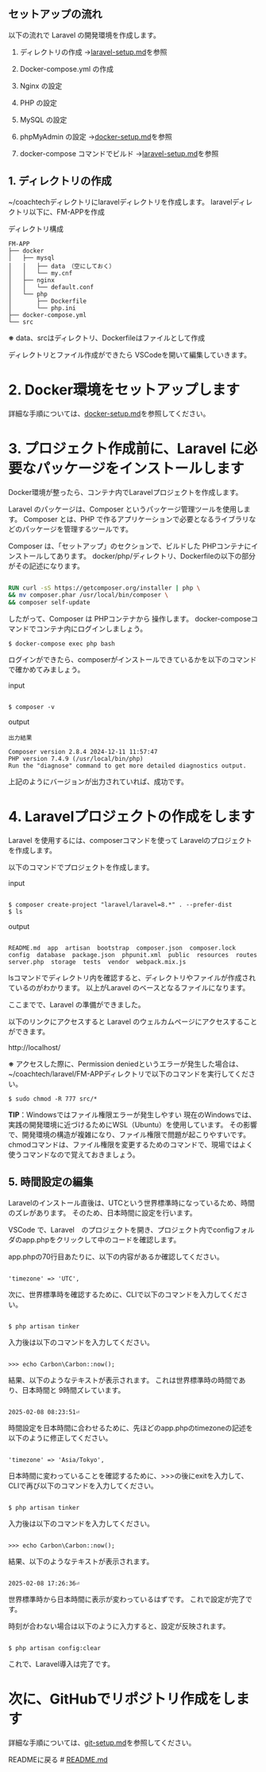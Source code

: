 ## セットアップの流れ

以下の流れで Laravel の開発環境を作成します。

1. ディレクトリの作成
    →[laravel-setup.md](laravel-setup.md)を参照

2. Docker-compose.yml の作成
3. Nginx の設定
4. PHP の設定
5. MySQL の設定
6. phpMyAdmin の設定
    →[docker-setup.md](docker-setup.md)を参照

7. docker-compose コマンドでビルド
    →[laravel-setup.md](laravel-setup.md)を参照


## 1. ディレクトリの作成
~/coachtechディレクトリにlaravelディレクトリを作成します。 
laravelディレクトリ以下に、FM-APPを作成

ディレクトリ構成

```
FM-APP
├── docker
│   ├── mysql
│   │   ├── data　（空にしておく）
│   │   └── my.cnf
│   ├── nginx
│   │   └── default.conf
│   └── php
│       ├── Dockerfile
│       └── php.ini
├── docker-compose.yml
└── src
```

**※** data、srcはディレクトリ、Dockerfileはファイルとして作成

ディレクトリとファイル作成ができたら VSCodeを開いて編集していきます。


# 2. Docker環境をセットアップします

詳細な手順については、[docker-setup.md](docker-setup.md)を参照してください。


# 3. プロジェクト作成前に、Laravel に必要なパッケージをインストールします

Docker環境が整ったら、コンテナ内でLaravelプロジェクトを作成します。

Laravel のパッケージは、Composer というパッケージ管理ツールを使用します。
Composer とは、PHP で作るアプリケーションで必要となるライブラリなどのパッケージを管理するツールです。

Composer は、「セットアップ」のセクションで、ビルドした PHPコンテナにインストールしてあります。
docker/php/ディレクトリ、Dockerfileの以下の部分がその記述になります。

```Dockerfile

RUN curl -sS https://getcomposer.org/installer | php \
&& mv composer.phar /usr/local/bin/composer \
&& composer self-update
```

したがって、Composer は PHPコンテナから 操作します。
docker-composeコマンドでコンテナ内にログインしましょう。

```
$ docker-compose exec php bash
```

ログインができたら、composerがインストールできているかを以下のコマンドで確かめてみましょう。

input
```PHPコンテナ内

$ composer -v
```

output
```PHPコンテナ内 
出力結果

Composer version 2.8.4 2024-12-11 11:57:47
PHP version 7.4.9 (/usr/local/bin/php)
Run the "diagnose" command to get more detailed diagnostics output.
```

上記のようにバージョンが出力されていれば、成功です。


# 4. Laravelプロジェクトの作成をします

Laravel を使用するには、composerコマンドを使って Laravelのプロジェクトを作成します。

以下のコマンドでプロジェクトを作成します。

input
```phpコンテナ内

$ composer create-project "laravel/laravel=8.*" . --prefer-dist
$ ls
```

output
```出力結果

README.md  app  artisan  bootstrap  composer.json  composer.lock  config  database  package.json  phpunit.xml  public  resources  routes  server.php  storage  tests  vendor  webpack.mix.js
```

lsコマンドでディレクトリ内を確認すると、ディレクトリやファイルが作成されているのがわかります。
以上がLaravel のベースとなるファイルになります。


ここまでで、Laravel の準備ができました。

以下のリンクにアクセスすると Laravel のウェルカムページにアクセスすることができます。

http://localhost/

**※** アクセスした際に、Permission deniedというエラーが発生した場合は、~/coachtech/laravel/FM-APPディレクトリで以下のコマンドを実行してください。

```
$ sudo chmod -R 777 src/*
```

**TIP**：Windowsではファイル権限エラーが発生しやすい
現在のWindowsでは、実践の開発環境に近づけるためにWSL（Ubuntu）を使用しています。
その影響で、開発環境の構造が複雑になり、ファイル権限で問題が起こりやすいです。
chmodコマンドは、ファイル権限を変更するためのコマンドで、現場ではよく使うコマンドなので覚えておきましょう。


## 5. 時間設定の編集

Laravelのインストール直後は、UTCという世界標準時になっているため、時間のズレがあります。
そのため、日本時間に設定を行います。

VSCode で、Laravel　のプロジェクトを開き、プロジェクト内でconfigフォルダのapp.phpをクリックして中のコードを確認します。

app.phpの70行目あたりに、以下の内容があるか確認してください。

```app.php

'timezone' => 'UTC',
```

次に、世界標準時を確認するために、CLIで以下のコマンドを入力してください。

```PHPコンテナ

$ php artisan tinker
```

入力後は以下のコマンドを入力してください。

```PHPコンテナ

>>> echo Carbon\Carbon::now();
```

結果、以下のようなテキストが表示されます。
これは世界標準時の時間であり、日本時間と 9時間ズレています。

```出力結果

2025-02-08 08:23:51⏎
```

時間設定を日本時間に合わせるために、先ほどのapp.phpのtimezoneの記述を以下のように修正してください。

```app.php

'timezone' => 'Asia/Tokyo',
```

日本時間に変わっていることを確認するために、>>>の後にexitを入力して、CLIで再び以下のコマンドを入力してください。

```PHPコンテナ

$ php artisan tinker
```

入力後は以下のコマンドを入力してください。

```phpコンテナ

>>> echo Carbon\Carbon::now();
```

結果、以下のようなテキストが表示されます。

```出力結果

2025-02-08 17:26:36⏎
```

世界標準時から日本時間に表示が変わっているはずです。
これで設定が完了です。

時刻が合わない場合は以下のように入力すると、設定が反映されます。

```PHPコンテナ

$ php artisan config:clear
```

これで、Laravel導入は完了です。


# 次に、GitHubでリポジトリ作成をします

詳細な手順については、[git-setup.md](git-setup.md)を参照してください。

READMEに戻る # [README.md](../README.md)

